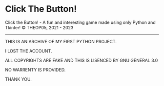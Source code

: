 # Click The Button!
Click the Button! - A fun and interesting game made using only Python and Tkinter!
© THEOP05, 2021 - 2023


-----------------------------


THIS IS AN ARCHIVE OF MY FIRST PYTHON PROJECT.

I LOST THE ACCOUNT. 

ALL COPYRIGHTS ARE FAKE AND THIS IS LISENCED BY GNU GENERAL 3.0

NO WARRENTY IS PROVIDED. 

THANK YOU.

